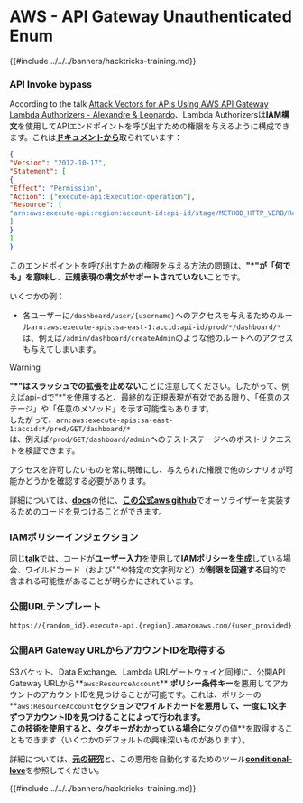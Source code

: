 # AWS - API Gateway Unauthenticated Enum

{{#include ../../../banners/hacktricks-training.md}}

### API Invoke bypass

According to the talk [Attack Vectors for APIs Using AWS API Gateway Lambda Authorizers - Alexandre & Leonardo](https://www.youtube.com/watch?v=bsPKk7WDOnE)、Lambda Authorizersは**IAM構文**を使用してAPIエンドポイントを呼び出すための権限を与えるように構成できます。これは[**ドキュメントから**](https://docs.aws.amazon.com/apigateway/latest/developerguide/api-gateway-control-access-using-iam-policies-to-invoke-api.html)取られています：
```json
{
"Version": "2012-10-17",
"Statement": [
{
"Effect": "Permission",
"Action": ["execute-api:Execution-operation"],
"Resource": [
"arn:aws:execute-api:region:account-id:api-id/stage/METHOD_HTTP_VERB/Resource-path"
]
}
]
}
```
このエンドポイントを呼び出すための権限を与える方法の問題は、**"\*"が「何でも」を意味し**、**正規表現の構文がサポートされていない**ことです。

いくつかの例：

- 各ユーザーに`/dashboard/user/{username}`へのアクセスを与えるためのルール`arn:aws:execute-apis:sa-east-1:accid:api-id/prod/*/dashboard/*`は、例えば`/admin/dashboard/createAdmin`のような他のルートへのアクセスも与えてしまいます。

> [!WARNING]
> **"\*"はスラッシュでの拡張を止めない**ことに注意してください。したがって、例えばapi-idで"\*"を使用すると、最終的な正規表現が有効である限り、「任意のステージ」や「任意のメソッド」を示す可能性もあります。\
> したがって、`arn:aws:execute-apis:sa-east-1:accid:*/prod/GET/dashboard/*`\
> は、例えば`/prod/GET/dashboard/admin`へのテストステージへのポストリクエストを検証できます。

アクセスを許可したいものを常に明確にし、与えられた権限で他のシナリオが可能かどうかを確認する必要があります。

詳細については、[**docs**](https://docs.aws.amazon.com/apigateway/latest/developerguide/api-gateway-control-access-using-iam-policies-to-invoke-api.html)の他に、[**この公式aws github**](https://github.com/awslabs/aws-apigateway-lambda-authorizer-blueprints/tree/master/blueprints)でオーソライザーを実装するためのコードを見つけることができます。

### IAMポリシーインジェクション

同じ[**talk**](https://www.youtube.com/watch?v=bsPKk7WDOnE)では、コードが**ユーザー入力**を使用して**IAMポリシーを生成**している場合、ワイルドカード（および"."や特定の文字列など）が**制限を回避する**目的で含まれる可能性があることが明らかにされています。

### 公開URLテンプレート
```
https://{random_id}.execute-api.{region}.amazonaws.com/{user_provided}
```
### 公開API Gateway URLからアカウントIDを取得する

S3バケット、Data Exchange、Lambda URLゲートウェイと同様に、公開API Gateway URLから**`aws:ResourceAccount`** **ポリシー条件キー**を悪用してアカウントのアカウントIDを見つけることが可能です。これは、ポリシーの**`aws:ResourceAccount`**セクションでワイルドカードを悪用して、一度に1文字ずつアカウントIDを見つけることによって行われます。\
この技術を使用すると、タグキーがわかっている場合に**タグの値**を取得することもできます（いくつかのデフォルトの興味深いものがあります）。

詳細については、[**元の研究**](https://blog.plerion.com/conditional-love-for-aws-metadata-enumeration/)と、この悪用を自動化するためのツール[**conditional-love**](https://github.com/plerionhq/conditional-love/)を参照してください。

{{#include ../../../banners/hacktricks-training.md}}
